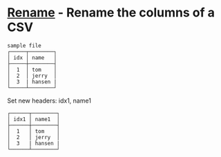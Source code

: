 # [Rename](../src-tauri//src/lib/cmd/rename.rs) - Rename the columns of a CSV

```
sample file
┌─────┬────────┐
│ idx │ name   │
├─────┼────────┤
│  1  │ tom    │
│  2  │ jerry  │
│  3  | hansen |
└─────┴────────┘
```


Set new headers: idx1, name1
```
┌──────┬────────┐
│ idx1 │ name1  │
├──────┼────────┤
│  1   │ tom    │
│  2   │ jerry  │
│  3   | hansen |
└──────┴────────┘
```